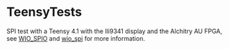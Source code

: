 # TeensyTests

SPI test with a Teensy 4.1 with the Ili9341 display and the Alchitry AU FPGA, see [WIO_SPIO](https://github.com/dheijl/AlchitryAuTests/tree/main/WIO_SPIO) and [wio_spi](https://github.com/dheijl/wio_spi) for more information.
